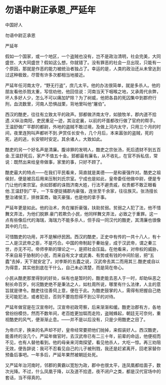 # 勿语中尉正承恩_严延年

中国好人

勿语中尉正承恩

严延年

假如一个国家，或一个地区，一个盗贼也没有，岂不是政治清明，社会完美，大同盛世、大大同盛世？假如这么想，你就错了。没有罪恶的社会一旦出现，只能有一个原因，那就是作恶的能力被统治者独占了。幸运的是，人类的政治还从未曾达到过这种极致，尽管有许多次都相当地接近。

严延年任河南太守，“野无行盗”，庶几太平。他的办法很简单，就是多杀人。他的朋友看他杀戮太重，写信劝他，他回信说：河南当天下咽喉之地，又承周代余弊，坏人多好人少，怎么不可以痛加铲除？为了树威，他把各县的死囚集中到郡府行刑，血流数里，河南人恐惧战栗，背地里叫他“屠伯”。

西汉的酷吏，往往有立致太平的政声。郅都做济南太守，如狼牧羊，郡内道不拾遗.义纵治南阳，吏民重足一迹，其治定襄，以前的坏蛋都改行做了官府的帮手。王温舒做广平郡的都尉，外地的盗贼不敢过境，及做上河内太守，只用三个月的时间，夜里连狗叫声都听不到.尹赏任长安令，几个月后，本来嚣张的盗贼，死的死，逃的逃，长安顿时安定。其余诸人，大致如此。

酷吏的另一个好名声是清廉。腹诽罪的发明人，酷吏之宗张汤，死后遗财不到五百金.王温舒死后，家产不值五十金。郅都最有廉名，从不收礼，在官不拆私信，常说：既然出来给皇帝做事，家里的事，只好不顾了。

酷吏最大的特点——在我们平民看来，简直就是美德——是和豪强作对。酷吏之祖侯封，便是被吕后用来压制刘氏宗室。宁成也是如此，皇帝委任他做中尉，便是专门让他约束宗室。余如郅都的诛戮济南大姓，行法不避贵戚，权贵都不敢正眼看他.王温舒到广平，一下车便捉捕郡内豪强，连坐至千余家，往往族灭。张汤擅长整治诸侯王，排挫富商，锄灭豪强，也是他的拿手事。

严延年更是如此。他的治术，务在摧折豪强，扶助贫弱。贫弱之人犯了法，他不惜舞文弄法，为他们脱罪.豪门若欺负小民，他同样舞文弄法，必致之于重罪。这一点有些像后代的海瑞，海瑞力不能多杀人，但手段一同汉代的酷吏，其清廉也很像其中的几位。

可惜酷吏的功用，并不是解纾民困。西汉的酷吏，正史中有传的一共十八人，有十二人是汉武帝之臣，不是巧合。中国的帝制起于秦始皇，成于汉武帝，谓之秦三世，亦无不可。帝师李斯的理论之一，是把社会压扁。在他看来，对帝权的威胁，不来自易于胁制的小民，而来自有文才或武勇、有势或有钱的中间阶层，把“五蠹”去掉，天下就安定了。对李斯的五蠹之说，汉武帝去其二而用其三.酷吏或自以为得意，其实他到底在干什么，自己未必清楚，而是简在帝心。

小民从酷吏那里得到的好处，纵有也是暂时的，酷吏能去恶人于一时，却助纵恶之制长命百岁。何况酷吏绝不是秉法之人，如杜周所说，哪里有什么法律，人主的意旨就是律令。酷吏往往善伺上意，便在于此。为酷吏鼓掌的人，需得有把握自己绝无可能犯法，或者犯忌，否则不要抱怨得不到公平的对待。

严延年做官是在汉宣帝时。汉宣帝初政苛察，后来渐渐和缓。酷吏治郡有方，各地曾纷纷模仿，然而不数年间，老百姓更加铤而走险，盗贼蜂起，朝廷无可奈何，重视酷吏的风气，便渐渐止息。——并不是以后没有，只是少用酷吏之目了。

为帝爪牙，换来的名声却不好，皇帝经常要把他们抛掉，来假装好人。西汉酷吏，能善终的没几个。严延年做官时，去汉武帝已有二三十年，前辈的命运，他便视而不见，也有人替他看到。他的母亲来河南探望，看见他杀人，大吃一惊。再三劝阻无效，便告辞说：我可不忍看见自己的儿子被刑戮，我还是赶紧离开，回老家替你预备后事吧。一年多后，严延年果然被朝廷处死。

又严延年治河南时，邻郡的黄霸以宽恕为政，郡中也很太平，连凤凰都给面子，数次光降。不过，什么凤凰于降，以及道不拾遗，夜不闭户之类，都是汉代官场中的套话，当不得真的。